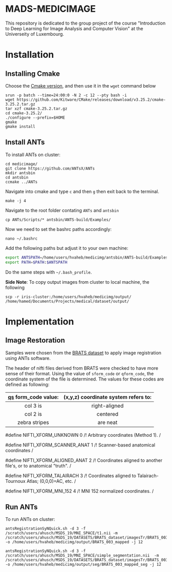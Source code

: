 # MADS-MEDICIMAGE
This repository is dedicated to the group project of the course "Introduction to Deep Learning for Image Analysis and Computer Vision" at the Universeity of Luxembourg. 

# Installation
## Installing Cmake
Choose the [Cmake version](https://cmake.org/download/), and then use it in the `wget` command below

```
srun -p batch --time=24:00:0 -N 2 -c 12 --pty bash -i
wget https://github.com/Kitware/CMake/releases/download/v3.25.2/cmake-3.25.2.tar.gz
tar xzf cmake-3.25.2.tar.gz
cd cmake-3.25.2/
./configure --prefix=$HOME
gmake
gmake install
```


## Install ANTs
To install ANTs on cluster:

```
cd medicimage/
git clone https://github.com/ANTsX/ANTs
mkdir antsbin
cd antsbin
ccmake ../ANTs
```
Navigate into cmake and type `c` and then `g`  then exit back to the
terminal.

```
make -j 4
```

Navigate to the root folder contating `ANTs` and `antsbin` 
```
cp ANTs/Scripts/* antsbin/ANTS-build/Examples/
```

Now we need to set the bashrc paths accordingly:

```
nano ~/.bashrc
```

Add the following paths but adjust it to your own machine:


```bash
export ANTSPATH=/home/users/hvaheb/medicimg/antsbin/ANTS-build/Examples
export PATH=$PATH:$ANTSPATH
```


Do the same steps with `~/.bash_profile`.




**Side Note**: To copy output images from cluster to local machine, the following

```
scp -r iris-cluster:/home/users/hvaheb/medicimg/output/ /home/hamed/Documents/Projects/medical/dataset/output/
```

# Implementation

## Image Restoration

Samples were chosen from the [BRATS dataset](https://www.med.upenn.edu/cbica/brats2020/data.html) to apply image registration using ANTs software.

The header of nifti files derived from BRATS were checked to have more sense of their format. Using the value of `sform_code` or `qform_code`, the coordinate system of the file is determined.
The values for these codes are defined as following:

| [qs](https://nifti.nimh.nih.gov/nifti-1/documentation/nifti1fields/nifti1fields_pages/qsform.html#refqs) form_code value:        |  (x,y,z) coordinate system refers to:           | 
|:-------------:|:-------------:|
| col 3 is      | right-aligned |
| col 2 is      | centered      |
| zebra stripes | are neat      |

#define NIFTI_XFORM_UNKNOWN      0 /! Arbitrary coordinates (Method 1). /


#define NIFTI_XFORM_SCANNER_ANAT 1 /! Scanner-based anatomical coordinates /


#define NIFTI_XFORM_ALIGNED_ANAT 2 /! Coordinates aligned to another file's, or to anatomical "truth".            /


#define NIFTI_XFORM_TALAIRACH    3 /! Coordinates aligned to Talairach-Tournoux Atlas; (0,0,0)=AC, etc. /


#define NIFTI_XFORM_MNI_152      4 /! MNI 152 normalized coordinates. /

## Run ANTs
To run ANTs on cluster: 

```
antsRegistrationSyNQuick.sh -d 3 -f /scratch/users/ahusch/MSDS_19/MNI_SPACE/t1.nii -m /scratch/users/ahusch/MSDS_19/DATASETS/BRATS_dataset/imagesTr/BRATS_003.nii.gz -o /home/users/hvaheb/medicimg/output/BRATS_003_mapped -j 12
```

```
antsRegistrationSyNQuick.sh -d 3 -f /scratch/users/ahusch/MSDS_19/MNI_SPACE/simple_segmentation.nii  -m /scratch/users/ahusch/MSDS_19/DATASETS/BRATS_dataset/imagesTr/BRATS_003.nii.gz -o /home/users/hvaheb/medicimg/output/seg/BRATS_003_mapped_seg -j 12
```



